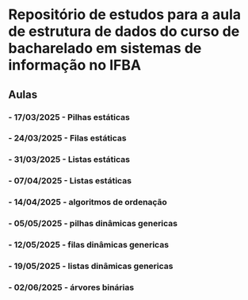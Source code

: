 # Repositório de estudos para a aula de estrutura de dados do curso de bacharelado em sistemas de informação no IFBA #

## Aulas ##
### - 17/03/2025 - Pilhas estáticas ###
### - 24/03/2025 - Filas estáticas ###
### - 31/03/2025 - Listas estáticas ###
### - 07/04/2025 - Listas estáticas ###
### - 14/04/2025 - algoritmos de ordenação ###
### - 05/05/2025 - pilhas dinâmicas genericas ###
### - 12/05/2025 - filas dinâmicas genericas ###
### - 19/05/2025 - listas dinâmicas genericas ###
### - 02/06/2025 - árvores binárias ###